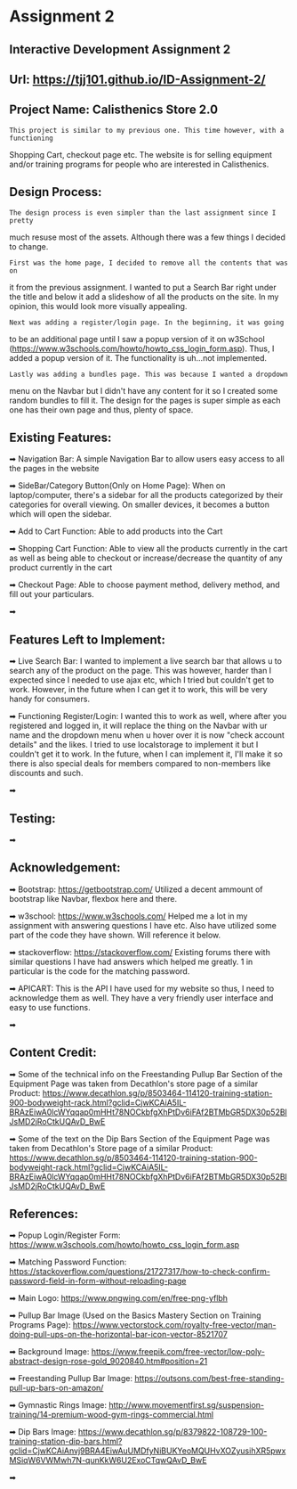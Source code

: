 # Assignment 2
Interactive Development Assignment 2
---------
Url: https://tjj101.github.io/ID-Assignment-2/
--------------
Project Name: Calisthenics Store 2.0
----------------------------------------------------------------------------

    This project is similar to my previous one. This time however, with a functioning
Shopping Cart, checkout page etc. The website is for selling equipment and/or
training programs for people who are interested in Calisthenics.


Design Process:
-----------------------------------------------------------------------------

    The design process is even simpler than the last assignment since I pretty 
much resuse most of the assets. Although there was a few things I decided to 
change.

    First was the home page, I decided to remove all the contents that was on
it from the previous assignment. I wanted to put a Search Bar right under
the title and below it add a slideshow of all the products on the site. In
my opinion, this would look more visually appealing.

    Next was adding a register/login page. In the beginning, it was going
to be an additional page until I saw a popup version of it on w3School
(https://www.w3schools.com/howto/howto_css_login_form.asp). Thus, I added
a popup version of it. The functionality is uh...not implemented.

    Lastly was adding a bundles page. This was because I wanted a dropdown
menu on the Navbar but I didn't have any content for it so I created some
random bundles to fill it. The design for the pages is super simple as each
one has their own page and thus, plenty of space. 



Existing Features:
-----------------------------------------------------------------------------

➡ Navigation Bar: A simple Navigation Bar to allow users easy access to all
the pages in the website

➡ SideBar/Category Button(Only on Home Page): When on laptop/computer, there's
a sidebar for all the products categorized by their categories for overall viewing.
On smaller devices, it becomes a button which will open the sidebar. 

➡ Add to Cart Function: Able to add products into the Cart

➡ Shopping Cart Function: Able to view all the products currently in the cart as
well as being able to checkout or increase/decrease the quantity of any product
currently in the cart

➡ Checkout Page: Able to choose payment method, delivery method, and fill out
your particulars. 


➡

Features Left to Implement:
-----------------------------------------------------------------------------

➡ Live Search Bar: I wanted to implement a live search bar that allows u to
search any of the product on the page. This was however, harder than I expected
since I needed to use ajax etc, which I tried but couldn't get to work. However,
in the future when I can get it to work, this will be very handy for consumers.

➡ Functioning Register/Login: I wanted this to work as well, where after you
registered and logged in, it will replace the thing on the Navbar with ur name
and the dropdown menu when u hover over it is now "check account details" and
the likes. I tried to use localstorage to implement it but I couldn't get it
to work. In the future, when I can implement it, I'll make it so there is also
special deals for members compared to non-members like discounts and such.

➡

Testing:
------------------------------------------------------------------------------

➡ 


Acknowledgement:
--------------------------------------------------------------------------------

➡ Bootstrap: https://getbootstrap.com/
Utilized a decent ammount of bootstrap like Navbar, flexbox here and there.

➡ w3school: https://www.w3schools.com/
Helped me a lot in my assignment with answering questions I have etc. Also have
utilized some part of the code they have shown. Will reference it below.

➡ stackoverflow: https://stackoverflow.com/
Existing forums there with similar questions I have had answers which helped me
greatly. 1 in particular is the code for the matching password.

➡ APICART: 
This is the API I have used for my website so thus, I need to acknowledge them 
as well. They have a very friendly user interface and easy to use functions.

➡

Content Credit:
---------------------------------------------------------------------------------

➡ Some of the technical info on the Freestanding Pullup Bar Section of the Equipment Page was taken from
Decathlon's store page of a similar Product: https://www.decathlon.sg/p/8503464-114120-training-station-900-bodyweight-rack.html?gclid=CjwKCAiA5IL-BRAzEiwA0lcWYqqap0mHHt78NOCkbfgXhPtDv6iFAf2BTMbGR5DX30p52BlJsMD2jRoCtkUQAvD_BwE

➡ Some of the text on the Dip Bars Section of the Equipment Page was taken from Decathlon's Store page 
of a similar Product: https://www.decathlon.sg/p/8503464-114120-training-station-900-bodyweight-rack.html?gclid=CjwKCAiA5IL-BRAzEiwA0lcWYqqap0mHHt78NOCkbfgXhPtDv6iFAf2BTMbGR5DX30p52BlJsMD2jRoCtkUQAvD_BwE


References:
---------------------------------------------------------------------------------

➡ Popup Login/Register Form: https://www.w3schools.com/howto/howto_css_login_form.asp

➡ Matching Password Function: https://stackoverflow.com/questions/21727317/how-to-check-confirm-password-field-in-form-without-reloading-page

➡ Main Logo: https://www.pngwing.com/en/free-png-yflbh

➡ Pullup Bar Image (Used on the Basics Mastery Section on Training Programs Page):
https://www.vectorstock.com/royalty-free-vector/man-doing-pull-ups-on-the-horizontal-bar-icon-vector-8521707

➡ Background Image: https://www.freepik.com/free-vector/low-poly-abstract-design-rose-gold_9020840.htm#position=21

➡ Freestanding Pullup Bar Image: https://outsons.com/best-free-standing-pull-up-bars-on-amazon/

➡ Gymnastic Rings Image: http://www.movementfirst.sg/suspension-training/14-premium-wood-gym-rings-commercial.html

➡ Dip Bars Image: https://www.decathlon.sg/p/8379822-108729-100-training-station-dip-bars.html?gclid=CjwKCAiAnvj9BRA4EiwAuUMDfyNiBUKYeoMQUHvXOZyusihXR5pwxMSiqW6VWMwh7N-qunKkW6U2ExoCTqwQAvD_BwE

➡ 

